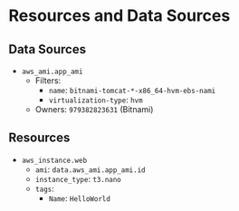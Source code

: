# Resources and Data Sources

## Data Sources

- `aws_ami.app_ami`
  - Filters:
    - `name`: `bitnami-tomcat-*-x86_64-hvm-ebs-nami`
    - `virtualization-type`: `hvm`
  - Owners: `979382823631` (Bitnami)

## Resources

- `aws_instance.web`
  - `ami`: `data.aws_ami.app_ami.id`
  - `instance_type`: `t3.nano`
  - `tags`:
    - `Name`: `HelloWorld`
